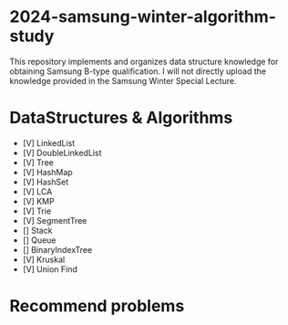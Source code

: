 # 2024-samsung-winter-algorithm-study
This repository implements and organizes data structure knowledge for obtaining Samsung B-type qualification. 
I will not directly upload the knowledge provided in the Samsung Winter Special Lecture.

# DataStructures & Algorithms
- [V] LinkedList
- [V] DoubleLinkedList
- [V] Tree
- [V] HashMap
- [V] HashSet
- [V] LCA
- [V] KMP
- [V] Trie
- [V] SegmentTree
- [] Stack
- [] Queue
- [] BinaryIndexTree
- [V] Kruskal
- [V] Union Find

# Recommend problems
